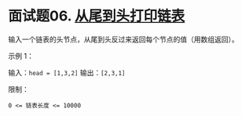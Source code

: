 # 面试题06. [从尾到头打印链表](https://leetcode-cn.com/problems/cong-wei-dao-tou-da-yin-lian-biao-lcof/)

输入一个链表的头节点，从尾到头反过来返回每个节点的值（用数组返回）。

示例 1：

输入：`head = [1,3,2]`
输出：`[2,3,1]`
 
限制：
```
0 <= 链表长度 <= 10000
```